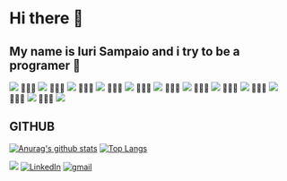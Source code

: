 # Hi there 👋
## My name is Iuri Sampaio and i try to be a programer 🤙

<img src="https://img.shields.io/badge/HTML5-ff7851?logo=html&logoColor=white&style=flat-square" /> 👨🏾‍💻 <img src="https://img.shields.io/badge/CSS3-44b2fb?logo=css&logoColor=white&style=flat-square" /> 👨🏾‍💻 <img src="https://img.shields.io/badge/JavaScript-ffc742?logo=javascript&logoColor=white&style=flat-square" /> 👨🏾‍💻 <img src="https://img.shields.io/badge/TypeScript-1cf3b7?logo=typescript&logoColor=white&style=flat-square" /> 👨🏾‍💻 <img src="https://img.shields.io/badge/Python-0000af?logo=python&logoColor=white&style=flat-square" /> 👨🏾‍💻 <img src="https://img.shields.io/badge/Kotlin-1fc4b4?logo=kotlin&logoColor=white&style=flat-square" /> 👨🏾‍💻 <img src="https://img.shields.io/badge/PHP-00faff?logo=php&logoColor=white&style=flat-square" /> 👨🏾‍💻 <img src="https://img.shields.io/badge/Java-FF0000?logo=java&logoColor=white&style=flat-square" /> 👨🏾‍💻 <img src="https://img.shields.io/badge/-Da0500?logo=C&logoColor=white&style=flat-square" /> 👨🏾‍💻 <img src="https://img.shields.io/badge/MySql-aaa0af?logo=mysql&logoColor=000&style=flat-square" /> 👨🏾‍💻 <img src="https://img.shields.io/badge/sqlite-aa30af?logo=sqlite&logoColor=white&style=flat-square" /> 👨🏾‍💻 <img src="https://img.shields.io/badge/ShellScripting-00ff00?logo=Linux&logoColor=000&style=flat-square" /> 

## GITHUB
[![Anurag's github stats](https://github-readme-stats.vercel.app/api?username=IuriSampaio&hide=issues&show_icons=true&title_color=aaa&text_color=ddd&icon_color=aabbff&bg_color=232323)](https://github.com/anuraghazra/github-readme-stats)
[![Top Langs](https://github-readme-stats.vercel.app/api/top-langs/?username=IuriSampaio&layout=compact&title_color=61dafb&text_color=FFFFFF&icon_color=61dafb&bg_color=20232a)](https://github.com/anuraghazra/github-readme-stats)


<a href="./CV-IuriSampaio.pdf"><img src="https://img.shields.io/badge/🔽Look_My_CV-002366?logo=curriculum&logoColor=white&style=flat-square"/></a>
<a href="https://www.linkedin.com/in/iuri-sampaio/"><img src="https://img.shields.io/badge/LinkedIn-%230077B5.svg?&style=flat-square&logo=linkedin&logoColor=white" alt="LinkedIn"></a>
<a href="https://www.gmail.com/iurisampaio18@gmail.com"><img src="https://img.shields.io/badge/Gmail-%23E4405F.svg?&style=flat-square&logo=gmail&logoColor=white" alt="gmail"></a>
